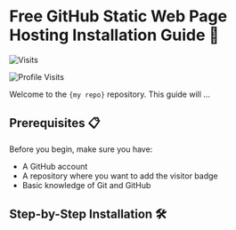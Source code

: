 # Free GitHub Static Web Page Hosting Installation Guide 🚀

![Visits](https://img.shields.io/badge/Visits-69-blue)

![Profile Visits](https://img.shields.io/endpoint?url=https://yasinkalkan.com/api/githubvisitorstats/track/?user=user456-ux)

Welcome to the `{my repo}` repository. This guide will ...

## Prerequisites 📋

Before you begin, make sure you have:

- A GitHub account
- A repository where you want to add the visitor badge
- Basic knowledge of Git and GitHub

## Step-by-Step Installation 🛠️


